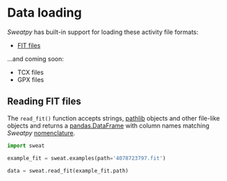 # Data loading

*Sweatpy* has built-in support for loading these activity file formats:

- [FIT files](#reading-fit-files)

...and coming soon:

- TCX files
- GPX files

## Reading FIT files
The `read_fit()` function accepts strings, [pathlib](https://docs.python.org/3/library/pathlib.html) objects and other file-like objects and returns a [pandas.DataFrame](https://pandas.pydata.org/pandas-docs/stable/reference/api/pandas.DataFrame.html) with column names matching *Sweatpy* [nomenclature](nomenclature.md).

```python
import sweat

example_fit = sweat.examples(path='4078723797.fit')

data = sweat.read_fit(example_fit.path)
```
